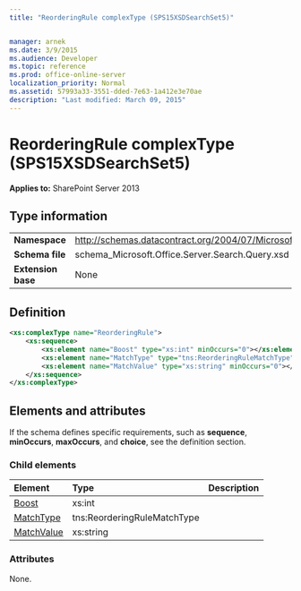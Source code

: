```yaml
---
title: "ReorderingRule complexType (SPS15XSDSearchSet5)"


manager: arnek
ms.date: 3/9/2015
ms.audience: Developer
ms.topic: reference
ms.prod: office-online-server
localization_priority: Normal
ms.assetid: 57993a33-3551-dded-7e63-1a412e3e70ae
description: "Last modified: March 09, 2015"
---
```


# ReorderingRule complexType (SPS15XSDSearchSet5)

 
  
 **Applies to:** SharePoint Server 2013
  
## Type information

|||
|:-----|:-----|
|**Namespace** <br/> |http://schemas.datacontract.org/2004/07/Microsoft.Office.Server.Search.Query  <br/> |
|**Schema file** <br/> |schema_Microsoft.Office.Server.Search.Query.xsd  <br/> |
|**Extension base** <br/> |None  <br/> |
   
## Definition

```XML
<xs:complexType name="ReorderingRule">
    <xs:sequence>
        <xs:element name="Boost" type="xs:int" minOccurs="0"></xs:element>
        <xs:element name="MatchType" type="tns:ReorderingRuleMatchType" minOccurs="0"></xs:element>
        <xs:element name="MatchValue" type="xs:string" minOccurs="0"></xs:element>
    </xs:sequence>
</xs:complexType>

```

## Elements and attributes

If the schema defines specific requirements, such as **sequence**, **minOccurs**, **maxOccurs**, and **choice**, see the definition section. 
  
### Child elements

|**Element**|**Type**|**Description**|
|:-----|:-----|:-----|
|[Boost](boost-element-reorderingrule-complextypesps15xsdsearchset5.md) <br/> |xs:int  <br/> ||
|[MatchType](matchtype-element-reorderingrule-complextypesps15xsdsearchset5.md) <br/> |tns:ReorderingRuleMatchType  <br/> ||
|[MatchValue](matchvalue-element-reorderingrule-complextypesps15xsdsearchset5.md) <br/> |xs:string  <br/> ||
   
### Attributes

None.
  

